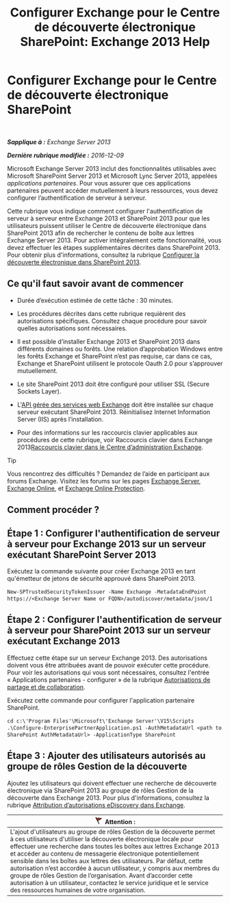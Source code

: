 ﻿---
title: 'Configurer Exchange pour le Centre de découverte électronique SharePoint: Exchange 2013 Help'
TOCTitle: Configurer Exchange pour le Centre de découverte électronique SharePoint
ms:assetid: 795c1a3b-295c-4ee5-ade9-52cf3fda3f19
ms:mtpsurl: https://technet.microsoft.com/fr-fr/library/JJ218665(v=EXCHG.150)
ms:contentKeyID: 50478514
ms.date: 04/24/2018
mtps_version: v=EXCHG.150
ms.translationtype: HT
---

# Configurer Exchange pour le Centre de découverte électronique SharePoint

 

_**Sapplique à :** Exchange Server 2013_

_**Dernière rubrique modifiée :** 2016-12-09_

Microsoft Exchange Server 2013 inclut des fonctionnalités utilisables avec Microsoft SharePoint Server 2013 et Microsoft Lync Server 2013, appelées *applications partenaires*. Pour vous assurer que ces applications partenaires peuvent accéder mutuellement à leurs ressources, vous devez configurer l’authentification de serveur à serveur.

Cette rubrique vous indique comment configurer l'authentification de serveur à serveur entre Exchange 2013 et SharePoint 2013 pour que les utilisateurs puissent utiliser le Centre de découverte électronique dans SharePoint 2013 afin de rechercher le contenu de boîte aux lettres Exchange Server 2013. Pour activer intégralement cette fonctionnalité, vous devez effectuer les étapes supplémentaires décrites dans SharePoint 2013. Pour obtenir plus d'informations, consultez la rubrique [Configurer la découverte électronique dans SharePoint 2013](https://go.microsoft.com/fwlink/?linkid=257727).

## Ce qu'il faut savoir avant de commencer

  - Durée d’exécution estimée de cette tâche : 30 minutes.

  - Les procédures décrites dans cette rubrique requièrent des autorisations spécifiques. Consultez chaque procédure pour savoir quelles autorisations sont nécessaires.

  - Il est possible d’installer Exchange 2013 et SharePoint 2013 dans différents domaines ou forêts. Une relation d’approbation Windows entre les forêts Exchange et SharePoint n’est pas requise, car dans ce cas, Exchange et SharePoint utilisent le protocole Oauth 2.0 pour s’approuver mutuellement.

  - Le site SharePoint 2013 doit être configuré pour utiliser SSL (Secure Sockets Layer).

  - L'[API gérée des services web Exchange](https://go.microsoft.com/fwlink/?linkid=257726) doit être installée sur chaque serveur exécutant SharePoint 2013. Réinitialisez Internet Information Server (IIS) après l’installation.

  - Pour des informations sur les raccourcis clavier applicables aux procédures de cette rubrique, voir Raccourcis clavier dans Exchange 2013[Raccourcis clavier dans le Centre d’administration Exchange](keyboard-shortcuts-in-the-exchange-admin-center-exchange-online-protection-help.md).

> [!TIP]
> Vous rencontrez des difficultés ? Demandez de l’aide en participant aux forums Exchange. Visitez les forums sur les pages <a href="https://go.microsoft.com/fwlink/p/?linkid=60612">Exchange Server</a>, <a href="https://go.microsoft.com/fwlink/p/?linkid=267542">Exchange Online</a>, et <a href="https://go.microsoft.com/fwlink/p/?linkid=285351">Exchange Online Protection</a>.


## Comment procéder ?

## Étape 1 : Configurer l'authentification de serveur à serveur pour Exchange 2013 sur un serveur exécutant SharePoint Server 2013

Exécutez la commande suivante pour créer Exchange 2013 en tant qu'émetteur de jetons de sécurité approuvé dans SharePoint 2013.

    New-SPTrustedSecurityTokenIssuer -Name Exchange -MetadataEndPoint https://<Exchange Server Name or FQDN>/autodiscover/metadata/json/1

## Étape 2 : Configurer l'authentification de serveur à serveur pour SharePoint 2013 sur un serveur exécutant Exchange 2013

Effectuez cette étape sur un serveur Exchange 2013. Des autorisations doivent vous être attribuées avant de pouvoir exécuter cette procédure. Pour voir les autorisations qui vous sont nécessaires, consultez l'entrée « Applications partenaires - configurer » de la rubrique [Autorisations de partage et de collaboration](sharing-and-collaboration-permissions-exchange-2013-help.md).

Exécutez cette commande pour configurer l'application partenaire SharePoint.

    cd c:\'Program Files'\Microsoft\'Exchange Server'\V15\Scripts
    .\Configure-EnterprisePartnerApplication.ps1 -AuthMetadataUrl <path to SharePoint AuthMetadataUrl> -ApplicationType SharePoint

## Étape 3 : Ajouter des utilisateurs autorisés au groupe de rôles Gestion de la découverte

Ajoutez les utilisateurs qui doivent effectuer une recherche de découverte électronique via SharePoint 2013 au groupe de rôles Gestion de la découverte dans Exchange 2013. Pour plus d'informations, consultez la rubrique [Attribution d’autorisations eDiscovery dans Exchange](assign-ediscovery-permissions-in-exchange-exchange-2013-help.md).

<table>
<thead>
<tr class="header">
<th><img src="images/JJ673034.Caution(EXCHG.150).gif" title="Attention" alt="Attention" />Attention :</th>
</tr>
</thead>
<tbody>
<tr class="odd">
<td>L'ajout d'utilisateurs au groupe de rôles Gestion de la découverte permet à ces utilisateurs d'utiliser la découverte électronique locale pour effectuer une recherche dans toutes les boîtes aux lettres Exchange 2013 et accéder au contenu de messagerie électronique potentiellement sensible dans les boîtes aux lettres des utilisateurs. Par défaut, cette autorisation n’est accordée à aucun utilisateur, y compris aux membres du groupe de rôles Gestion de l’organisation. Avant d’accorder cette autorisation à un utilisateur, contactez le service juridique et le service des ressources humaines de votre organisation.</td>
</tr>
</tbody>
</table>

